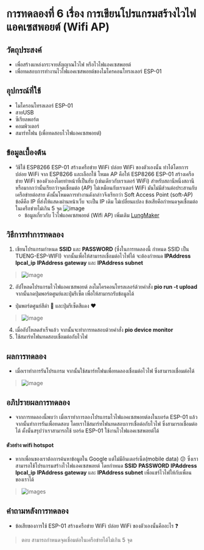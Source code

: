 # การทดลองที่ 6 เรื่อง การเขียนโปรแกรมสร้างไวไฟแอคเซสพอยต์ (Wifi AP)

## วัตถุประสงค์ 
- เพื่อสร้างแหล่งกระจายสัญญาณไวไฟ หรือไวไฟแอคเซสพอยต์
- เพื่อทดสอบการทำงานไวไฟแอคเซสพอยต์ของไมโครคอนโทรลเลอร์ ESP-01


## อุปกรณ์ที่ใช้
- ไมโครอนโทรลเลอร์ ESP-01
- สายUSB
- ซีเรียลพอร์ต
- คอมพิวเตอร์ 
- สมาร์ทโฟน (เพื่อทดสอบไวไฟแอคเซสพอยต์)

## ข้อมูลเบื้องต้น 
- วิธีใช้ ESP8266 ESP-01 สร้างเครือข่าย WiFi ปล่อย WiFi ของตัวเองนั้น ทำได้โดยการปล่อย WiFi จาก ESP8266 และเลือกใช้ โหมด AP คือให้ ESP8266 ESP-01 สร้างเครือข่าย WiFi ของตัวเองโดยทำหน้าที่เป็นฮับ (เช่นเดียวกับเราเตอร์ WiFi) สำหรับสถานีหนึ่งสถานีหรือมากกว่านั้นเรียกว่าจุดเชื่อมต่อ (AP) ไม่เหมือนกับเราเตอร์ WiFi มันไม่มีส่วนต่อประสานกับเครือข่ายต่อสาย ดังนั้นโหมดการทำงานดังกล่าวจึงเรียกว่า Soft Access Point (soft-AP) ข้อดีคือ IP ที่ส่งให้แสดงผ่านหน้าเว็บ จะเป็น IP เดิม ไม่เปลี่ยนแปลง ข้อเสียคือกำหนดจุดเชื่อมต่อในเครือข่ายไม่เกิน 5 จุด ![image](http://www.lungmaker.com/wp-content/uploads/2020/06/1-3.jpg)
  - ข้อมูลเกี่ยวกับ ไวไฟแอคเซสพอยต์ (Wifi AP) เพิ่มเติม [LungMaker](http://www.lungmaker.com/%E0%B8%A7%E0%B8%B4%E0%B8%98%E0%B8%B5%E0%B9%83%E0%B8%8A%E0%B9%89-esp8266-esp-01-wifi/)


## วิธีการทำการทดลอง 
1. เขียนโปรแกรมกำหนด **SSID** และ **PASSWORD** (ซึ่งในการทดลองนี้ กำหนด SSID เป็น TUENG-ESP-WIFI) จากนั้นเพื่อให้สามารถเชื่อมต่อไวไฟได้ จะต้องกำหนด **IPAddress lpcal_ip** **IPAddress gateway** และ **IPAddress subnet**
> ![image](https://user-images.githubusercontent.com/80879351/112170558-bb5c5080-8c25-11eb-9477-af144576463c.png)
2. อัปโหลดโปรแกรมไวไฟแอคเซสพอยต์ ลงไมโครคอนโทรลเลอร์ด้วยคำสั่ง **pio run -t upload** จากนั้นกดปุ่มพอร์ตศูนย์และปุ่มรีเซ็ต เพื่อให้สามารถรับข้อมูลได้ 
 - ปุ่มพอร์ตศูนย์สีดำ 🖤 และปุ่มรีเซ็ตสีแดง ❤️
> ![image](https://user-images.githubusercontent.com/80879351/112253611-9b627680-8c91-11eb-8d18-35aa81a2e4b5.png)
4. เมื่ออัปโหลดสำเร็จแล้ว จากนั้นจะทำการทดสอบด้วยคำสั่ง **pio device monitor**
5. ใช้สมาร์ทโฟนทดสอบเชื่อมต่อกับไวไฟ

## ผลการทดลอง
 - เมื่อเราทำการรันโปรแกรม จากนั้นใช้สมาร์ทโฟนเพื่อทดลองเชื่อมต่อไวไฟ ซึ่งสามารถเชื่อมต่อได้
 > ![image](https://user-images.githubusercontent.com/80879351/112171594-8bfa1380-8c26-11eb-9aab-d6ca55e125db.png)


## อภิปรายผลการทดลอง 
-  จากการทดลองนี้พบว่า เมื่อเราทำการลองโปรแกรมไวไฟแอคเซสพอยต์ลงในบอร์ด ESP-01 แล้วจากนั้นทำการรันเพื่อทดสอบ โดยเราใช้สมาร์ทโฟนทดสอบการเชื่อต่อกับไวไฟ ซึ่งสามารถเชื่อมต่อได้ ดั้งนั้นสรุปว่าเราสามารถใช้ บอร์ด ESP-01 ใช้งานไวไฟแอคเซสพอยต์ได้

#### ตัวอย่าง wifi hotspot
- หากเพื่อนของเราต้อการค้นหาข้อมูลใน Google แต่ไม่มีอินเตอร์เน็ต(mobile data) :confused: ซึ่งเราสามารถใช้โปรแกรมสร้างไวไฟแอคเซสพอยต์ โดยกำหนด **SSID**  **PASSWORD**  **IPAddress lpcal_ip**  **IPAddress gateway** และ **IPAddress subnet** เพื่อแชร์ไวไฟให้กับเพื่อนของเราได้
 > ![images](https://user-images.githubusercontent.com/80879351/112278725-b646e200-8cb5-11eb-8376-29a0bbe04b17.jpeg)




## คำถามหลังการทดลอง
- ข้อเสียของการใช้ ESP-01 สร้างเครือข่าย WiFi ปล่อย WiFi ของตัวเองนั้นคืออะไร :question:
> ตอบ สามารถกำหนดจุดเชื่อมต่อในเครือข่ายได้ไม่เกิน 5 จุด
